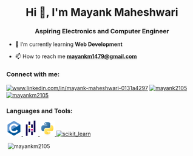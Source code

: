 <h1 align="center">Hi 👋, I'm Mayank Maheshwari</h1>
<h3 align="center">Aspiring Electronics and Computer Engineer</h3>

- 🌱 I’m currently learning **Web Development**

- 📫 How to reach me **mayankm1479@gmail.com**

<h3 align="left">Connect with me:</h3>
<p align="left">
<a href="https://linkedin.com/in/www.linkedin.com/in/mayank-maheshwari-0131a4297" target="blank"><img align="center" src="https://raw.githubusercontent.com/rahuldkjain/github-profile-readme-generator/master/src/images/icons/Social/linked-in-alt.svg" alt="www.linkedin.com/in/mayank-maheshwari-0131a4297" height="30" width="40" /></a>
<a href="https://kaggle.com/mayank2105" target="blank"><img align="center" src="https://raw.githubusercontent.com/rahuldkjain/github-profile-readme-generator/master/src/images/icons/Social/kaggle.svg" alt="mayank2105" height="30" width="40" /></a>
<a href="https://instagram.com/mayankm2105" target="blank"><img align="center" src="https://raw.githubusercontent.com/rahuldkjain/github-profile-readme-generator/master/src/images/icons/Social/instagram.svg" alt="mayankm2105" height="30" width="40" /></a>
</p>

<h3 align="left">Languages and Tools:</h3>
<p align="left"> <a href="https://www.cprogramming.com/" target="_blank" rel="noreferrer"> <img src="https://raw.githubusercontent.com/devicons/devicon/master/icons/c/c-original.svg" alt="c" width="40" height="40"/> </a> <a href="https://pandas.pydata.org/" target="_blank" rel="noreferrer"> <img src="https://raw.githubusercontent.com/devicons/devicon/2ae2a900d2f041da66e950e4d48052658d850630/icons/pandas/pandas-original.svg" alt="pandas" width="40" height="40"/> </a> <a href="https://www.python.org" target="_blank" rel="noreferrer"> <img src="https://raw.githubusercontent.com/devicons/devicon/master/icons/python/python-original.svg" alt="python" width="40" height="40"/> </a> <a href="https://scikit-learn.org/" target="_blank" rel="noreferrer"> <img src="https://upload.wikimedia.org/wikipedia/commons/0/05/Scikit_learn_logo_small.svg" alt="scikit_learn" width="40" height="40"/> </a> </p>

<p>&nbsp;<img align="center" src="https://github-readme-stats.vercel.app/api?username=mayankm2105&show_icons=true&locale=en" alt="mayankm2105" /></p>

